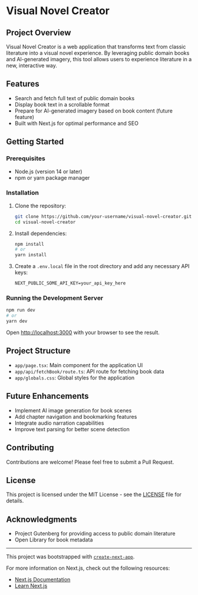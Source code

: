 # Visual Novel Creator

## Project Overview

Visual Novel Creator is a web application that transforms text from classic literature into a visual novel experience. By leveraging public domain books and AI-generated imagery, this tool allows users to experience literature in a new, interactive way.

## Features

- Search and fetch full text of public domain books
- Display book text in a scrollable format
- Prepare for AI-generated imagery based on book content (future feature)
- Built with Next.js for optimal performance and SEO

## Getting Started

### Prerequisites

- Node.js (version 14 or later)
- npm or yarn package manager

### Installation

1. Clone the repository:
   ```bash
   git clone https://github.com/your-username/visual-novel-creator.git
   cd visual-novel-creator
   ```

2. Install dependencies:
   ```bash
   npm install
   # or
   yarn install
   ```

3. Create a `.env.local` file in the root directory and add any necessary API keys:
   ```
   NEXT_PUBLIC_SOME_API_KEY=your_api_key_here
   ```

### Running the Development Server

```bash
npm run dev
# or
yarn dev
```

Open [http://localhost:3000](http://localhost:3000) with your browser to see the result.

## Project Structure

- `app/page.tsx`: Main component for the application UI
- `app/api/fetchBook/route.ts`: API route for fetching book data
- `app/globals.css`: Global styles for the application

## Future Enhancements

- Implement AI image generation for book scenes
- Add chapter navigation and bookmarking features
- Integrate audio narration capabilities
- Improve text parsing for better scene detection

## Contributing

Contributions are welcome! Please feel free to submit a Pull Request.

## License

This project is licensed under the MIT License - see the [LICENSE](LICENSE) file for details.

## Acknowledgments

- Project Gutenberg for providing access to public domain literature
- Open Library for book metadata

---

This project was bootstrapped with [`create-next-app`](https://github.com/vercel/next.js/tree/canary/packages/create-next-app).

For more information on Next.js, check out the following resources:
- [Next.js Documentation](https://nextjs.org/docs)
- [Learn Next.js](https://nextjs.org/learn)
